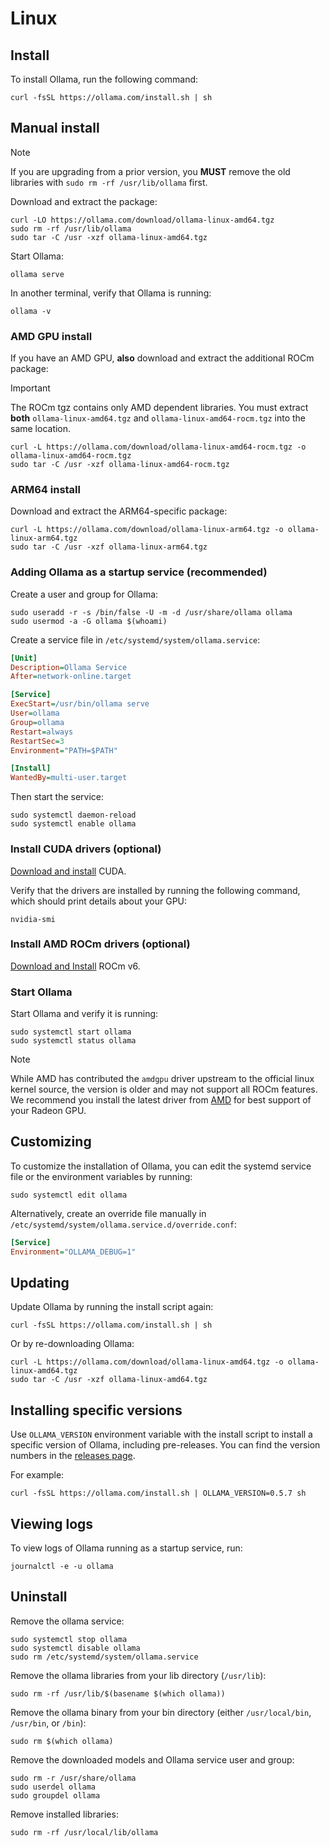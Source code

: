 # Linux

## Install

To install Ollama, run the following command:

```shell
curl -fsSL https://ollama.com/install.sh | sh
```

## Manual install

> [!NOTE]
> If you are upgrading from a prior version, you **MUST** remove the old libraries with `sudo rm -rf /usr/lib/ollama` first.

Download and extract the package:

```shell
curl -LO https://ollama.com/download/ollama-linux-amd64.tgz
sudo rm -rf /usr/lib/ollama
sudo tar -C /usr -xzf ollama-linux-amd64.tgz
```

Start Ollama:

```shell
ollama serve
```

In another terminal, verify that Ollama is running:

```shell
ollama -v
```

### AMD GPU install

If you have an AMD GPU, **also** download and extract the additional ROCm package:

> [!IMPORTANT]
> The ROCm tgz contains only AMD dependent libraries.  You must extract **both** `ollama-linux-amd64.tgz` and `ollama-linux-amd64-rocm.tgz` into the same location.


```shell
curl -L https://ollama.com/download/ollama-linux-amd64-rocm.tgz -o ollama-linux-amd64-rocm.tgz
sudo tar -C /usr -xzf ollama-linux-amd64-rocm.tgz
```

### ARM64 install

Download and extract the ARM64-specific package:

```shell
curl -L https://ollama.com/download/ollama-linux-arm64.tgz -o ollama-linux-arm64.tgz
sudo tar -C /usr -xzf ollama-linux-arm64.tgz
```

### Adding Ollama as a startup service (recommended)

Create a user and group for Ollama:

```shell
sudo useradd -r -s /bin/false -U -m -d /usr/share/ollama ollama
sudo usermod -a -G ollama $(whoami)
```

Create a service file in `/etc/systemd/system/ollama.service`:

```ini
[Unit]
Description=Ollama Service
After=network-online.target

[Service]
ExecStart=/usr/bin/ollama serve
User=ollama
Group=ollama
Restart=always
RestartSec=3
Environment="PATH=$PATH"

[Install]
WantedBy=multi-user.target
```

Then start the service:

```shell
sudo systemctl daemon-reload
sudo systemctl enable ollama
```

### Install CUDA drivers (optional)

[Download and install](https://developer.nvidia.com/cuda-downloads) CUDA.

Verify that the drivers are installed by running the following command, which should print details about your GPU:

```shell
nvidia-smi
```

### Install AMD ROCm drivers (optional)

[Download and Install](https://rocm.docs.amd.com/projects/install-on-linux/en/latest/tutorial/quick-start.html) ROCm v6.

### Start Ollama

Start Ollama and verify it is running:

```shell
sudo systemctl start ollama
sudo systemctl status ollama
```

> [!NOTE]
> While AMD has contributed the `amdgpu` driver upstream to the official linux
> kernel source, the version is older and may not support all ROCm features. We
> recommend you install the latest driver from
> [AMD](https://www.amd.com/en/support/download/linux-drivers.html) for best support
> of your Radeon GPU.

## Customizing

To customize the installation of Ollama, you can edit the systemd service file or the environment variables by running:

```shell
sudo systemctl edit ollama
```

Alternatively, create an override file manually in `/etc/systemd/system/ollama.service.d/override.conf`:

```ini
[Service]
Environment="OLLAMA_DEBUG=1"
```

## Updating

Update Ollama by running the install script again:

```shell
curl -fsSL https://ollama.com/install.sh | sh
```

Or by re-downloading Ollama:

```shell
curl -L https://ollama.com/download/ollama-linux-amd64.tgz -o ollama-linux-amd64.tgz
sudo tar -C /usr -xzf ollama-linux-amd64.tgz
```

## Installing specific versions

Use `OLLAMA_VERSION` environment variable with the install script to install a specific version of Ollama, including pre-releases. You can find the version numbers in the [releases page](https://github.com/ollama/ollama/releases).

For example:

```shell
curl -fsSL https://ollama.com/install.sh | OLLAMA_VERSION=0.5.7 sh
```

## Viewing logs

To view logs of Ollama running as a startup service, run:

```shell
journalctl -e -u ollama
```

## Uninstall

Remove the ollama service:

```shell
sudo systemctl stop ollama
sudo systemctl disable ollama
sudo rm /etc/systemd/system/ollama.service
```
Remove the ollama libraries from your lib directory (`/usr/lib`):

```shell
sudo rm -rf /usr/lib/$(basename $(which ollama))
```
Remove the ollama binary from your bin directory (either `/usr/local/bin`, `/usr/bin`, or `/bin`):

```shell
sudo rm $(which ollama)
```
Remove the downloaded models and Ollama service user and group:

```shell
sudo rm -r /usr/share/ollama
sudo userdel ollama
sudo groupdel ollama
```

Remove installed libraries:

```shell
sudo rm -rf /usr/local/lib/ollama
```
